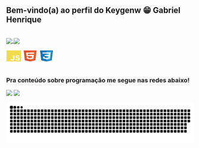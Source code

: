 ## Bem-vindo(a) ao perfil do Keygenw 😁 Gabriel Henrique
<br>
<a href="https://github.com/Keygenw/github-readme-stats">
  <img height=200 align="center" src="https://github-readme-stats.vercel.app/api?username=Keygenw" />
</a>
<a href="https://github.com/Keygenw/convoychat">
  <img height=200 align="center" src="https://github-readme-stats.vercel.app/api/top-langs?username=Keygenw&layout=compact&langs_count=8&card_width=320" />
</a>
<br>
 

</div>
<div style="display: inline_block"><br>
  <img align="center" alt="Js" height="30" width="40" src="https://raw.githubusercontent.com/devicons/devicon/master/icons/javascript/javascript-plain.svg">
  <img align="center" alt="HTML" height="30" width="40" src="https://raw.githubusercontent.com/devicons/devicon/master/icons/html5/html5-original.svg">
  <img align="center" alt="CSS" height="30" width="40" src="https://raw.githubusercontent.com/devicons/devicon/master/icons/css3/css3-original.svg">
</div>
 
 <br>
 
  ### Pra conteúdo sobre programação me segue nas redes abaixo!
 
<div> 
  <a href="https://www.instagram.com/inside.gabriel/" target="_blank"><img src="https://img.shields.io/badge/-Instagram-%23E4405F?style=for-the-badge&logo=instagram&logoColor=white" target="_blank"></a>
  <a href="https://www.linkedin.com/in/gabriel-henrique-da-silva-45a188248/" target="_blank"><img src="https://img.shields.io/badge/-LinkedIn-%230077B5?style=for-the-badge&logo=linkedin&logoColor=white" target="_blank"></a> 
 
  ![Snake animation](https://github.com/Keygenw/Keygenw/blob/output/github-contribution-grid-snake.svg)

</div>
